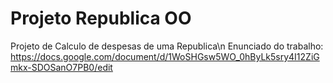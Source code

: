 # Projeto Republica OO
Projeto de Calculo de despesas de uma Republica\n
Enunciado do trabalho:
  https://docs.google.com/document/d/1WoSHGsw5WO_0hByLk5sry4I12ZiGmkx-SDOSanO7PB0/edit
